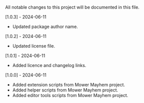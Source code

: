 All notable changes to this project will be documented in this file.

[1.0.3] - 2024-06-11
 - Updated package author name.

[1.0.2] - 2024-06-11
 - Updated license file.

[1.0.1] - 2024-06-11
 - Added licence and changelog links.
 
[1.0.0] - 2024-06-11
 - Added extension scripts from Mower Mayhem project.
 - Added helper scripts from Mower Mayhem project.
 - Added editor tools scripts from Mower Mayhem project.
